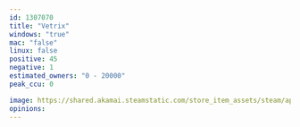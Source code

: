 ```yaml
---
id: 1307070
title: "Vetrix"
windows: "true"
mac: "false"
linux: false
positive: 45
negative: 1
estimated_owners: "0 - 20000"
peak_ccu: 0

image: https://shared.akamai.steamstatic.com/store_item_assets/steam/apps/1307070/header.jpg?t=1670536888
opinions:
---
```

